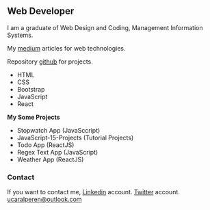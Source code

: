 ## Web Developer

I am a graduate of Web Design and Coding, Management Information Systems.

My [medium](https://medium.com/@ucaralperen) articles for web technologies.

Repository [github](https://github.com/Alperen-ucar) for projects.

- HTML
- CSS
- Bootstrap
- JavaScript
- React


**My Some Projects**
- Stopwatch App (JavaSccript)
- JavaScript-15-Projects (Tutorial Projects)
- Todo App (ReactJS)
- Regex Text App (JavaScript)
- Weather App (ReactJS)

### Contact
If you want to contact me,
[Linkedin](https://www.linkedin.com/in/alperenu%C3%A7ar) account.
[Twitter](https://twitter.com/Ucardev) account.
ucaralperen@outlook.com
